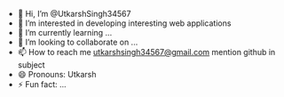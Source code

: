 - 👋 Hi, I’m @UtkarshSingh34567
- 👀 I’m interested in developing interesting web applications
- 🌱 I’m currently learning ...
- 💞️ I’m looking to collaborate on ...
- 📫 How to reach me utkarshsingh34567@gmail.com mention github in subject
- 😄 Pronouns: Utkarsh
- ⚡ Fun fact: ...

<!---
UtkarshSingh34567/UtkarshSingh34567 is a ✨ special ✨ repository because its `README.md` (this file) appears on your GitHub profile.
You can click the Preview link to take a look at your changes.
--->
